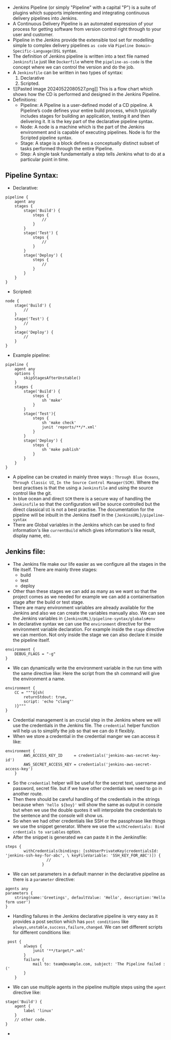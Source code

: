 - Jenkins Pipeline (or simply "Pipeline" with a capital "P") is a suite of plugins which supports implementing and integrating continuous delivery pipelines into Jenkins.
- A Continuous Delivery Pipeline is an automated expression of your process for getting software from version control right through to your user and customer.
- Pipeline in the Jenkins provide the extensible tool set for modelling simple to complex delivery pipelines `as code` via `Pipeline Domain-Specific-Language(DSL` syntax.
- The definition of Jenkins pipeline is written into a text file named `Jenkinsfile` just like `Dockerfile` where the `pipeline-as-code` is the concept where we can control the version and do the job.
- A `Jenkinsfile` can be written in two types of syntax:
	1. Declarative
	2. Scripted.
- ![[Pasted image 20240522080527.png]] This is a flow chart which shows how the CD is performed and designed in the Jenkins Pipeline.
- Definitions:
	- Pipeline: A Pipeline is a user-defined model of a CD pipeline. A Pipeline’s code defines your entire build process, which typically includes stages for building an application, testing it and then delivering it. It is the key part of the declarative pipeline syntax.
	- Node: A node is a machine which is the part of the Jenkins environment and is capable of executing pipelines. Node is for the Scripted pipeline syntax.
	- Stage: A stage is a block defines a conceptually distinct subset of tasks performed through the entire Pipeline.
	- Step: A single task fundamentally a step tells Jenkins what to do at a particular point in time.
## Pipeline Syntax:
- Declarative:
```
pipeline {
    agent any
    stages {
        stage('Build') {
            steps {
                //
            }
        }
        stage('Test') {
            steps {
                //
            }
        }
        stage('Deploy') {
            steps {
                //
            }
        }
    }
}
```
- Scripted:
```
node {
    stage('Build') {
        //
    }
    stage('Test') {
        //
    }
    stage('Deploy') {
        //
    }
}
```
- Example pipeline:
```
pipeline {
    agent any
    options {
        skipStagesAfterUnstable()
    }
    stages {
        stage('Build') {
            steps {
                sh 'make'
            }
        }
        stage('Test'){
            steps {
                sh 'make check'
                junit 'reports/**/*.xml'
            }
        }
        stage('Deploy') {
            steps {
                sh 'make publish'
            }
        }
    }
}
```
- A pipeline can be created in mainly three ways : `Through Blue Oceans`, ` Through Classic UI`, `In the Source Control Manager(SCM)`. Where the best practises is that the using a `Jenkinsfile` and using the source control like the git.
- In blue ocean and direct `SCM` there is a secure way of handling the `Jenkinsfile` so that the configuration will be source controlled but the direct classical `UI` is not a best practise. The documentation for the pipeline will be inbuilt in the Jenkins itself in the `{JenkinsURL}/pipeline-syntax`
- There are Global variables in the Jenkins which can be used to find information's like `currentBuild` which gives information's like result, display name, etc.
## Jenkins file:
- The Jenkins file make our life easier as we configure all the stages in the file itself. There are mainly three stages:
	- build
	- test
	- deploy
- Other than these stages we can add as many as we want so that the project comes as we needed for example we can add a containerisation stage after the build or test stage.
- There are many environment variables are already available for the Jenkins and also we can create the variables manually also. We can see the Jenkins variables in `{JenkinsURL}/pipeline-syntax/globals#env`
- In declarative syntax we can use the `environment` directive for the environment variable declaration. For example inside the `stage` directive we can mention. Not only inside the stage we can also declare it inside the pipeline itself.
```
environment {
	DEBUG_FLAGS = "-g"
}
```
- We can dynamically write the environment variable in the run time with the same directive like: Here the script from the sh command will give the environment a name.
```
environment {
	CC = """${sh(
		returnStdout: true,
		script: 'echo "clang"'
	)}"""
}
```
- Credential management is an crucial step in the Jenkins where we will use the credentials in the Jenkins file. The `credential` helper function will help us to simplify the job so that we can do it flexibly.
- When we store a credential in the credential manger we can access it like:
```
environment {
        AWS_ACCESS_KEY_ID     = credentials('jenkins-aws-secret-key-id')
        AWS_SECRET_ACCESS_KEY = credentials('jenkins-aws-secret-access-key')
    }
```
- So the `credential` helper will be useful for the secret text, username and password, secret file. but if we have other credentials we need to go in another route.
- Then there should be careful handling of the credentials in the strings because when `'hello ${boy}'` will show the same as output in console but when we use the double quotes it will interpolate the credentials to the sentence and the console will show us.
- So when we had other credentials like SSH or the passphrase like things we use the snippet generator. Where we use the `withCredentials: Bind crdentials to variables` option.
- After the snippet is generated we can paste it in the Jenkinsfile:
```
steps {
        withCredentials(bindings: [sshUserPrivateKey(credentialsId: 'jenkins-ssh-key-for-abc', \ keyFileVariable: 'SSH_KEY_FOR_ABC')]) {
                  // 
                }
```
- We can set parameters in a default manner in the declarative pipeline as there is a `parameter` directive:
```
agents any
parameters {
	string(name:'Greetings', defaultValue: 'Hello', description:'Hello form user')
}
```
- Handling failures in the Jenkins declarative pipeline is very easy as it provides a post section which has `post conditions` like `always,unstable,success,failure,changed`. We can set different scripts for different conditions like:
```
 post {
        always {
            junit '**/target/*.xml'
        }
        failure {
            mail to: team@example.com, subject: 'The Pipeline failed :('
        }
    }
```
- We can use multiple agents in the pipeline multiple steps using the `agent` directive like:
```
stage('Build') {
	agent {
		label 'linux'
	}
	// other code.
}
```
- 